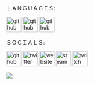 ＬＡＮＧＵＡＧＥＳ:

[<img src='https://camo.githubusercontent.com/65b616ed4448c46e59c11345a1d49a01adc6d51f9bd6e93ee61d29573e04c597/68747470733a2f2f63646e2e6a7364656c6976722e6e65742f67682f64657669636f6e732f64657669636f6e2f69636f6e732f6a6176612f6a6176612d6f726967696e616c2d776f72646d61726b2e737667' alt='github' height='40'>](https://github.com/he1r)   [<img 
src='https://icon-library.com/images/c-language-icon/c-language-icon-20.jpg' alt='github' height='40'>](https://github.com/he1r)   [<img src='https://upload.wikimedia.org/wikipedia/commons/thumb/9/99/Unofficial_JavaScript_logo_2.svg/2048px-Unofficial_JavaScript_logo_2.svg.png' alt='github' height='40'>](https://github.com/he1r)

ＳＯＣＩＡＬＳ:

[<img src='https://cdn.jsdelivr.net/npm/simple-icons@3.0.1/icons/github.svg' alt='github' height='40'>](https://github.com/he1r)  [<img src='https://cdn.jsdelivr.net/npm/simple-icons@3.0.1/icons/twitter.svg' alt='twitter' height='40'>](https://twitter.com/urdher)  [<img src='https://cdn.jsdelivr.net/npm/simple-icons@3.0.1/icons/icloud.svg' alt='website' height='40'>](http://cukur.xyz/)   [<img src='https://cdn.jsdelivr.net/npm/simple-icons@3.0.1/icons/steam.svg' alt='steam' height='40'>](https://steamcommunity.com/id/he1r/)   [<img src='https://cdn.jsdelivr.net/npm/simple-icons@3.0.1/icons/twitch.svg' alt='twitch' height='40'>](https://www.twitch.tv/vjeshte)  

[![](https://github-readme-stats.vercel.app/api/top-langs/?username=he1r&layout=compact)](https://github.com/he1r/github-readme-stats)
